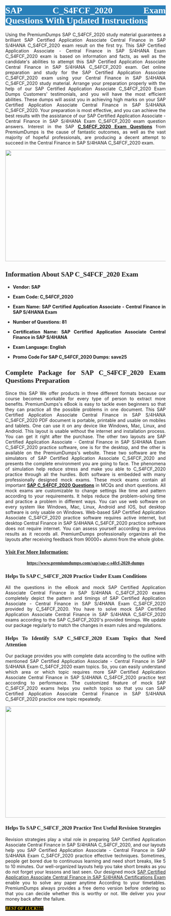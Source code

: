 <h1 style="text-align: justify;"><span style="color:#ffffff;"><span style="font-family:Georgia,serif;"><strong><span style="background-color:#2980b9;">SAP C_S4FCF_2020 Exam Questions With Updated Instructions</span></strong></span></span></h1>

<p style="text-align: justify;">Using the PremiumDumps SAP C_S4FCF_2020 study material guarantees a brilliant SAP Certified Application Associate Central Finance in SAP S/4HANA C_S4FCF_2020 exam result on the first try. This SAP Certified Application Associate - Central Finance in SAP S/4HANA Exam C_S4FCF_2020 exam is based on information and facts, as well as the candidate's abilities to attempt this SAP Certified Application Associate Central Finance in SAP S/4HANA C_S4FCF_2020 exam. Get online preparation and study for the SAP Certified Application Associate C_S4FCF_2020 exam using your Central Finance in SAP S/4HANA C_S4FCF_2020 study material. Arrange your preparation properly with the help of our SAP Certified Application Associate C_S4FCF_2020 Exam Dumps Customers' testimonials, and you will have the most efficient abilities. These dumps will assist you in achieving high marks on your SAP Certified Application Associate Central Finance in SAP S/4HANA C_S4FCF_2020. Your preparation is most effective, and you can achieve the best results with the assistance of our SAP Certified Application Associate - Central Finance in SAP S/4HANA Exam C_S4FCF_2020 exam question answers. Interest in the SAP <strong><a href="https://www.premiumdumps.com/sap/sap-c-s4fcf-2020-dumps">C_S4FCF_2020 Exam Questions</a></strong> from PremiumDumps is the cause of fantastic outcomes, as well as the vast majority of hopeful professionals, are producing a decent attempt to succeed in the Central Finance in SAP S/4HANA C_S4FCF_2020 exam.</p>

<p style="text-align: center;"><a href="https://www.premiumdumps.com/sap/sap-c-s4fcf-2020-dumps"><img alt="" src="https://i.imgur.com/P39uA2n.jpeg" style="width: 700px; height: 350px;" /></a></p>

<h2 style="text-align: justify;"><span style="font-family:Georgia,serif;"><strong>Information About SAP C_S4FCF_2020 Exam</strong></span></h2>

<ul>
	<li>
	<p style="text-align: justify;"><b>Vendor: SAP</b></p>
	</li>
	<li>
	<p style="text-align: justify;"><b>Exam Code: C_S4FCF_2020</b></p>
	</li>
	<li>
	<p style="text-align: justify;"><b>Exam Name: SAP Certified Application Associate - Central Finance in SAP S/4HANA Exam</b></p>
	</li>
	<li>
	<p style="text-align: justify;"><b>Number of Questions: 81</b></p>
	</li>
	<li>
	<p style="text-align: justify;"><b>Certification Name: SAP Certified Application Associate Central Finance in SAP S/4HANA</b></p>
	</li>
	<li>
	<p style="text-align: justify;"><b>Exam Language: English</b></p>
	</li>
	<li>
	<p style="text-align: justify;"><b>Promo Code For SAP C_S4FCF_2020 Dumps: save25</b></p>
	</li>
</ul>

<h2 style="text-align: justify;"><span style="font-family:Georgia,serif;"><strong>Complete Package for SAP C_S4FCF_2020 Exam Questions Preparation</strong></span></h2>

<p style="text-align: justify;">Since this SAP We offer products in three different formats because our course becomes workable for every type of person to extract more benefits. PremiumDumps's eBook is easy to tackle even beginners so that they can practice all the possible problems in one document. This SAP Certified Application Associate Central Finance in SAP S/4HANA C_S4FCF_2020 PDF document is portable, printable and usable on mobiles and tablets. One can use it on any device like Windows, Mac, Linux, and Android. This layout is usable without the internet and installation process. You can get it right after the purchase. The other two layouts are SAP Certified Application Associate - Central Finance in SAP S/4HANA Exam C_S4FCF_2020 practice software, one is for the desktop, and the other is available on the PremiumDumps's website. These two software are the simulators of SAP Certified Application Associate C_S4FCF_2020 and presents the complete environment you are going to face. The phenomena of simulation help reduce stress and make you able to C_S4FCF_2020 practice through all the hurdles. Both software is embedded with many professionally designed mock exams. These mock exams contain all important <strong><a href="https://www.premiumdumps.com/sap/sap-c-s4fcf-2020-dumps">SAP C_S4FCF_2020 Questions</a></strong> in MCQs and short questions. All mock exams are customizable to change settings like time and pattern according to your requirements. It helps reduce the problem-solving time and practice a problem in different ways. You can use web software on every system like Windows, Mac, Linux, Android and IOS, but desktop software is only usable on Windows. Web-based SAP Certified Application Associate C_S4FCF_2020 practice software requires active internet, but desktop Central Finance in SAP S/4HANA C_S4FCF_2020 practice software does not require internet. You can assess yourself according to previous results as it records all. PremiumDumps professionally organizes all the layouts after receiving feedback from 90000+ alumni from the whole globe.</p>

<h3><span style="font-family:Georgia,serif;"><strong><u>Visit For More Information:</u></strong></span></h3>

<p style="text-align: center;"><span style="font-size:14px;"><span style="font-family:Georgia,serif;"><strong><a href="https://www.premiumdumps.com/sap/sap-c-s4fcf-2020-dumps">https://www.premiumdumps.com/sap/sap-c-s4fcf-2020-dumps</a></strong></span></span></p>

<h3 style="text-align: justify;"><span style="font-family:Georgia,serif;"><strong><strong><strong>Helps To SAP C_S4FCF_2020 Practice Under Exam Conditions</strong></strong></strong></span></h3>

<p style="text-align: justify;">All the questions in the eBook and mock SAP Certified Application Associate Central Finance in SAP S/4HANA C_S4FCF_2020 exams completely depict the pattern and timings of SAP Certified Application Associate - Central Finance in SAP S/4HANA Exam C_S4FCF_2020 provided by C_S4FCF_2020. You have to solve mock SAP Certified Application Associate Central Finance in SAP S/4HANA C_S4FCF_2020 exams according to the SAP C_S4FCF_2020's provided timings. We update our package regularly to match the changes in exam rules and regulations.</p>

<h3 style="text-align: justify;"><span style="font-family:Georgia,serif;"><strong><strong><strong>Helps To Identify SAP C_S4FCF_2020 Exam Topics that Need Attention</strong></strong></strong></span></h3>

<p style="text-align: justify;">Our package provides you with complete data according to the outline with mentioned SAP Certified Application Associate - Central Finance in SAP S/4HANA Exam C_S4FCF_2020 exam topics. So, you can easily understand which area or which topic requires more SAP Certified Application Associate Central Finance in SAP S/4HANA C_S4FCF_2020 practice test according to performance. The customized feature of mock SAP C_S4FCF_2020 exams helps you switch topics so that you can SAP Certified Application Associate Central Finance in SAP S/4HANA C_S4FCF_2020 practice one topic repeatedly.</p>

<p style="text-align: center;"><strong><a href="https://www.premiumdumps.com/sap/sap-c-s4fcf-2020-dumps"><img alt="" src="https://i.imgur.com/2KPb8yb.jpeg" style="width: 700px; height: 350px;" /></a></strong></p>

<h3 style="text-align: justify;"><span style="font-family:Georgia,serif;"><strong><strong><strong>Helps To SAP C_S4FCF_2020 Practice Test Useful Revision Strategies</strong></strong></strong></span></h3>

<p style="text-align: justify;">Revision strategies play a vital role in preparing SAP Certified Application Associate Central Finance in SAP S/4HANA C_S4FCF_2020, and our layouts help you SAP Certified Application Associate - Central Finance in SAP S/4HANA Exam C_S4FCF_2020 practice effective techniques. Sometimes, people get bored due to continuous learning and need short breaks, like 5 to 10 minutes. Our well-organized layouts help you take short breaks as you do not forget your lessons and last seen. Our designed mock <a href="http://https://www.premiumdumps.com/sap/sap-certified-application-associate-exam-dumps">SAP Certified Application Associate Central Finance in SAP S/4HANA Certifications Exam</a> enable you to solve any paper anytime According to your timetables. PremiumDumps always provides a free demo version before ordering so that you can decide whether this is worthy or not. We deliver you your money back after the failure.</p>

<p style="text-align: justify;"><span style="color:#f1c40f;"><strong><span style="font-family:Georgia,serif;"><span style="font-size:14px;"><em><strong><span style="background-color:#000000;">BEST OF LUCK!!!!</span></strong></em></span></span></strong></span></p>
